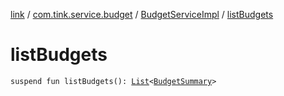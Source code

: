 [link](../../index.md) / [com.tink.service.budget](../index.md) / [BudgetServiceImpl](index.md) / [listBudgets](./list-budgets.md)

# listBudgets

`suspend fun listBudgets(): `[`List`](https://kotlinlang.org/api/latest/jvm/stdlib/kotlin.collections/-list/index.html)`<`[`BudgetSummary`](../../com.tink.model.budget/-budget-summary.md)`>`